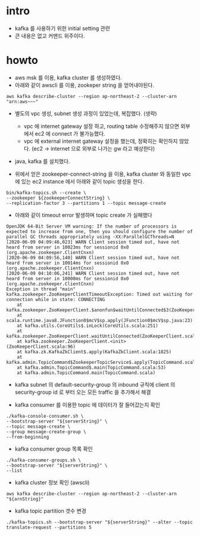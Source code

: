 # intro

- kafka 를 사용하기 위한 initial setting 관련
- 큰 내용은 없고 커맨드 위주이다.

# howto

- aws msk 를 이용, kafka cluster 를 생성하였다.
- 아래와 같이 awscli 를 이용, zookeper string 을 얻어내야된다. 
```
aws kafka describe-cluster --region ap-northeast-2 --cluster-arn "arn:aws~~~"
```
- 별도의 vpc 생성, subnet 생성 과정이 있었는데, 복잡했다.  (생략)
  - vpc 에 internet gateway 설정 하고, routing table 수정해주지 않으면 외부에서 ec2 에 connect 가 불가능했다. 
  - vpc 에 external internet gateway 설정을 했는데, 정확히는 확인하지 않았다. (ec2 -> internet 으로 외부로 나가는 gw 라고 예상한다)
  
- java, kafka 를 설치했다. 
- 위에서 얻은 zookeeper-connect-string 을 이용, kafka cluster 와 동일한 vpc 에 있는 ec2 instance 에서 아래와 같이 topic 생성을 한다.
```
bin/kafka-topics.sh --create \
--zookeeper ${zookeeperConnectString} \
--replication-factor 3 --partitions 1 --topic message-create
```

- 아래와 같이 timeout error 발생하며 topic create 가 실패했다
```
OpenJDK 64-Bit Server VM warning: If the number of processors is expected to increase from one, then you should configure the number of parallel GC threads appropriately using -XX:ParallelGCThreads=N
[2020-06-09 04:09:46,023] WARN Client session timed out, have not heard from server in 10023ms for sessionid 0x0 (org.apache.zookeeper.ClientCnxn)
[2020-06-09 04:09:56,140] WARN Client session timed out, have not heard from server in 10014ms for sessionid 0x0 (org.apache.zookeeper.ClientCnxn)
[2020-06-09 04:10:06,241] WARN Client session timed out, have not heard from server in 10000ms for sessionid 0x0 (org.apache.zookeeper.ClientCnxn)
Exception in thread "main" kafka.zookeeper.ZooKeeperClientTimeoutException: Timed out waiting for connection while in state: CONNECTING
	at kafka.zookeeper.ZooKeeperClient.$anonfun$waitUntilConnected$3(ZooKeeperClient.scala:242)
	at scala.runtime.java8.JFunction0$mcV$sp.apply(JFunction0$mcV$sp.java:23)
	at kafka.utils.CoreUtils$.inLock(CoreUtils.scala:251)
	at kafka.zookeeper.ZooKeeperClient.waitUntilConnected(ZooKeeperClient.scala:238)
	at kafka.zookeeper.ZooKeeperClient.<init>(ZooKeeperClient.scala:96)
	at kafka.zk.KafkaZkClient$.apply(KafkaZkClient.scala:1825)
	at kafka.admin.TopicCommand$ZookeeperTopicService$.apply(TopicCommand.scala:262)
	at kafka.admin.TopicCommand$.main(TopicCommand.scala:53)
	at kafka.admin.TopicCommand.main(TopicCommand.scala)
```

- kafka subnet 의 default-security-group 의 inbound 규칙에 client 의 security-group id 로 부터 오는 모든 traffic 을 추가해서 해결

- kafka consumer 를 이용한 topic 에 데이터가 잘 들어갔는지 확인 
```
./kafka-console-consumer.sh \
--bootstrap-server "${serverString}" \
--topic message-create \
--group message-create-group \
--from-beginning
```

- kafka consumer group 목록 확인
```
./kafka-consumer-groups.sh \
--bootstrap-server "${serverString}" \
--list
```

- kafka cluster 정보 확인 (awscli)
```
aws kafka describe-cluster --region ap-northeast-2 --cluster-arn "${arnString}"
```

- kafka topic partition 갯수 변경 
```
./kafka-topics.sh --bootstrap-server "${serverString}" --alter --topic translate-request --partitions 5
```
